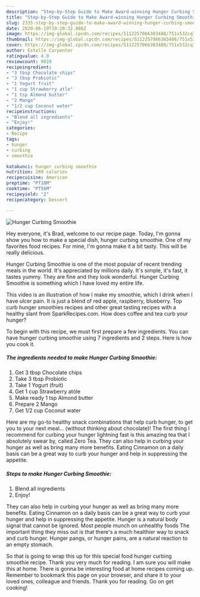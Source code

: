 ```yaml
---
description: "Step-by-Step Guide to Make Award-winning Hunger Curbing Smoothie"
title: "Step-by-Step Guide to Make Award-winning Hunger Curbing Smoothie"
slug: 2335-step-by-step-guide-to-make-award-winning-hunger-curbing-smoothie
date: 2020-06-19T19:20:32.886Z
image: https://img-global.cpcdn.com/recipes/5112257066303488/751x532cq70/hunger-curbing-smoothie-recipe-main-photo.jpg
thumbnail: https://img-global.cpcdn.com/recipes/5112257066303488/751x532cq70/hunger-curbing-smoothie-recipe-main-photo.jpg
cover: https://img-global.cpcdn.com/recipes/5112257066303488/751x532cq70/hunger-curbing-smoothie-recipe-main-photo.jpg
author: Estelle Carpenter
ratingvalue: 4.9
reviewcount: 9019
recipeingredient:
- "3 tbsp Chocolate chips"
- "3 tbsp Probiotic"
- "1 Yogurt fruit"
- "1 cup Strawberry atle"
- "1 tsp Almond butter"
- "2 Mango"
- "1/2 cup Coconut water"
recipeinstructions:
- "Blend all ingredients"
- "Enjoy!"
categories:
- Recipe
tags:
- hunger
- curbing
- smoothie

katakunci: hunger curbing smoothie 
nutrition: 269 calories
recipecuisine: American
preptime: "PT18M"
cooktime: "PT56M"
recipeyield: "2"
recipecategory: Dessert

---
```



![Hunger Curbing Smoothie](https://img-global.cpcdn.com/recipes/5112257066303488/751x532cq70/hunger-curbing-smoothie-recipe-main-photo.jpg)

Hey everyone, it's Brad, welcome to our recipe page. Today, I'm gonna show you how to make a special dish, hunger curbing smoothie. One of my favorites food recipes. For mine, I'm gonna make it a bit tasty. This will be really delicious.

Hunger Curbing Smoothie is one of the most popular of recent trending meals in the world. It's appreciated by millions daily. It's simple, it's fast, it tastes yummy. They are fine and they look wonderful. Hunger Curbing Smoothie is something which I have loved my entire life.

This video is an illustration of how I make my smoothie, which I drink when I have ulcer pain. It is just a blend of red apple, raspberry, blueberry. Top curb hunger smoothies recipes and other great tasting recipes with a healthy slant from SparkRecipes.com. How does coffee and tea curb your hunger?


To begin with this recipe, we must first prepare a few ingredients. You can have hunger curbing smoothie using 7 ingredients and 2 steps. Here is how you cook it.

<!--inarticleads1-->

##### The ingredients needed to make Hunger Curbing Smoothie:

1. Get 3 tbsp Chocolate chips
1. Take 3 tbsp Probiotic
1. Take 1 Yogurt (fruit)
1. Get 1 cup Strawberry atóle
1. Make ready 1 tsp Almond butter
1. Prepare 2 Mango
1. Get 1/2 cup Coconut water


Here are my go-to healthy snack combinations that help curb hunger, to get you to your next meal… (without thinking about chocolate)! The first thing I recommend for curbing your hunger lightning fast is this amazing tea that I absolutely swear by, called Zero Tea. They can also help in curbing your hunger as well as bring many more benefits. Eating Cinnamon on a daily basis can be a great way to curb your hunger and help in suppressing the appetite. 

<!--inarticleads2-->

##### Steps to make Hunger Curbing Smoothie:

1. Blend all ingredients
1. Enjoy!


They can also help in curbing your hunger as well as bring many more benefits. Eating Cinnamon on a daily basis can be a great way to curb your hunger and help in suppressing the appetite. Hunger is a natural body signal that cannot be ignored. Most people munch on unhealthy foods The important thing they miss out is that there&#39;s a much healthier way to snack and curb hunger. Hunger pangs, or hunger pains, are a natural reaction to an empty stomach. 

So that is going to wrap this up for this special food hunger curbing smoothie recipe. Thank you very much for reading. I am sure you will make this at home. There is gonna be interesting food at home recipes coming up. Remember to bookmark this page on your browser, and share it to your loved ones, colleague and friends. Thank you for reading. Go on get cooking!
